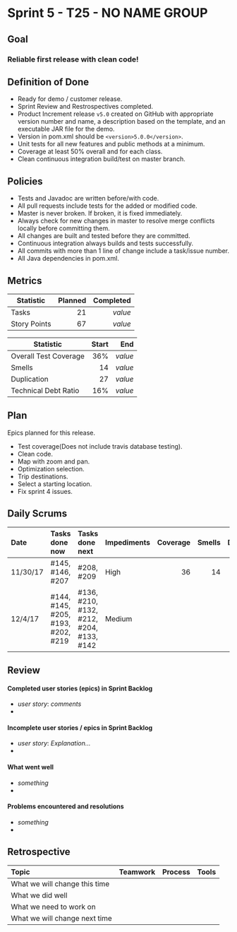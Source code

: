 # Sprint 5 - T25 - NO NAME GROUP

## Goal

### Reliable first release with clean code!

## Definition of Done

* Ready for demo / customer release.
* Sprint Review and Restrospectives completed.
* Product Increment release `v5.0` created on GitHub with appropriate version number and name, a description based on the template, and an executable JAR file for the demo.
* Version in pom.xml should be `<version>5.0.0</version>`.
* Unit tests for all new features and public methods at a minimum.
* Coverage at least 50% overall and for each class.
* Clean continuous integration build/test on master branch.

## Policies

* Tests and Javadoc are written before/with code.  
* All pull requests include tests for the added or modified code.
* Master is never broken.  If broken, it is fixed immediately.
* Always check for new changes in master to resolve merge conflicts locally before committing them.
* All changes are built and tested before they are committed.
* Continuous integration always builds and tests successfully.
* All commits with more than 1 line of change include a task/issue number.
* All Java dependencies in pom.xml.


## Metrics

Statistic | Planned | Completed
--- | ---: | ---:
Tasks |  21  | *value* 
Story Points |  67  | *value* 


Statistic | Start | End
--- | ---: | ---:
Overall Test Coverage | 36% | *value* 
Smells | 14 | *value* 
Duplication | 27 | *value* 
Technical Debt Ratio | 16% | *value* 

## Plan

Epics planned for this release.

* Test coverage(Does not include travis database testing).
* Clean code.
* Map with zoom and pan.
* Optimization selection.
* Trip destinations.
* Select a starting location. 
* Fix sprint 4 issues.

## Daily Scrums

Date | Tasks done now | Tasks done next | Impediments | Coverage | Smells | Duplication | Technical Debt Ratio
:--- | :--- | :--- | :--- | ---: | ---: | ---: | ---:
11/30/17 | #145, #146, #207 | #208, #209 | High | 36 | 14 | 27 | 16
12/4/17 | #144, #145, #205, #193, #202, #219 | #136, #210, #132, #212, #204, #133, #142 | Medium | | | | |
 

## Review

#### Completed user stories (epics) in Sprint Backlog 
* *user story*:  *comments*
* 

#### Incomplete user stories / epics in Sprint Backlog 
* *user story*: *Explanation...*
*

#### What went well
* *something*
*

#### Problems encountered and resolutions
* *something*
*

## Retrospective

Topic | Teamwork | Process | Tools
:--- | :--- | :--- | :---
What we will change this time |  |  | 
What we did well |  |  | 
What we need to work on |  |  |
What we will change next time |  |  | 
